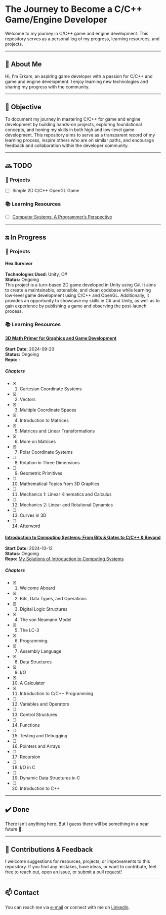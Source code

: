 # The Journey to Become a C/C++ Game/Engine Developer

Welcome to my journey in C/C++ game and engine development. This repository serves as a personal log of my progress, learning resources, and projects.

---

## 👤 About Me

Hi, I'm Erkam, an aspiring game developer with a passion for C/C++ and game and engine development. I enjoy learning new technologies and sharing my progress with the community.

---

## 🎯 Objective

To document my journey in mastering C/C++ for game and engine development by building hands-on projects, exploring foundational concepts, and honing my skills in both high and low-level game development. This repository aims to serve as a transparent record of my learning process, inspire others who are on similar paths, and encourage feedback and collaboration within the developer community.

---

## 🔜 TODO

### 📝 Projects

- [ ] Simple 2D C/C++ OpenGL Game

### 📚 Learning Resources

- [ ] [Computer Systems: A Programmer’s Perspective](https://www.goodreads.com/book/show/25403633-computer-systems)

---

## 🔛 In Progress

### 📝 Projects

#### Hex Survivor</br>

**Technologies Used:** Unity, C#</br>
**Status:** Ongoing</br>
This project is a turn-based 2D game developed in Unity using C#. It aims to create a maintainable, extensible, and clean codebase while learning low-level game development using C/C++ and OpenGL. Additionally, it provides an opportunity to showcase my skills in C# and Unity, as well as to gain experience by publishing a game and observing the post-launch process.

### 📚 Learning Resources

#### [3D Math Primer for Graphics and Game Development](https://gamemath.com)

**Start Date:** 2024-09-20</br>
**Status:** Ongoing</br>
**Repo:** -

##### Chapters

- [x] 1. Cartesian Coordinate Systems
- [x] 2. Vectors
- [x] 3. Multiple Coordinate Spaces
- [x] 4. Introduction to Matrices
- [x] 5. Matrices and Linear Transformations
- [x] 6. More on Matrices
- [x] 7. Polar Coordinate Systems
- [ ] 8. Rotation in Three Dimensions
- [ ] 9. Geometric Primitives
- [ ] 10. Mathematical Topics from 3D Graphics
- [ ] 11. Mechanics 1: Linear Kinematics and Calculus
- [ ] 12. Mechanics 2: Linear and Rotational Dynamics
- [ ] 13. Curves in 3D
- [ ] 14. Afterword

#### [Introduction to Computing Systems: From Bits & Gates to C/C++ & Beyond](https://www.mheducation.com/highered/product/introduction-computing-systems-bits-gates-c-c-beyond-patt-patel/M9781260150537.html)

**Start Date:** 2024-10-12</br>
**Status:** Ongoing</br>
**Repo:** [My Solutions of Introduction to Computing Systems](https://github.com/erkamuzuncayir/solutions-of-introduction-to-computing-systems)

##### Chapters

- [x] 1. Welcome Aboard
- [x] 2. Bits, Data Types, and Operations
- [x] 3. Digital Logic Structures
- [x] 4. The von Neumann Model
- [x] 5. The LC-3
- [x] 6. Programming
- [x] 7. Assembly Language
- [x] 8. Data Structures
- [x] 9. I/O
- [x] 10. A Calculator
- [x] 11. Introduction to C/C++ Programming
- [ ] 12. Variables and Operators
- [ ] 13. Control Structures
- [ ] 14. Functions
- [ ] 15. Testing and Debugging
- [ ] 16. Pointers and Arrays
- [ ] 17. Recursion
- [ ] 18. I/O in C
- [ ] 19. Dynamic Data Structures in C
- [ ] 20. Introduction to C++

---

## ✔️ Done

There isn't anything here. But I guess there will be something in a near future 👀.

---

## 🤝 Contributions & Feedback

I welcome suggestions for resources, projects, or improvements to this repository. If you find any mistakes, have ideas, or want to contribute, feel free to reach out, open an issue, or submit a pull request!

---

## 📫 Contact

You can reach me via [e-mail](mailto:erkamuzuncayir@gmail.com) or connect with me on [LinkedIn](https://www.linkedin.com/in/erkamuzuncayir/).
